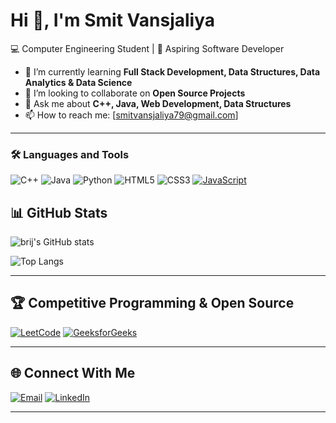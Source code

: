 # Hi 👋, I'm Smit Vansjaliya  
💻 Computer Engineering Student | 🚀 Aspiring Software Developer  

- 🌱 I’m currently learning **Full Stack Development, Data Structures, Data Analytics & Data Science**  
- 👯 I’m looking to collaborate on **Open Source Projects**  
- 💬 Ask me about **C++, Java, Web Development, Data Structures**  
- 📫 How to reach me: [smitvansjaliya79@gmail.com] 

---


### 🛠️ Languages and Tools
![C++](https://img.shields.io/badge/-C++-00599C?logo=c%2B%2B&logoColor=white)
![Java](https://img.shields.io/badge/-Java-007396?logo=java&logoColor=white)
![Python](https://img.shields.io/badge/-Python-3776AB?logo=python&logoColor=white)
![HTML5](https://img.shields.io/badge/-HTML5-E34F26?logo=html5&logoColor=white)
![CSS3](https://img.shields.io/badge/-CSS3-1572B6?logo=css3&logoColor=white)
[![JavaScript](https://img.shields.io/badge/-JavaScript-F7DF1E?logo=javascript&logoColor=black)](https://github.com/Smit79/Java-Script)


## 📊 GitHub Stats
![brij's GitHub stats](https://github-readme-stats.vercel.app/api?username=Smit79&show_icons=true&theme=tokyonight)  

![Top Langs](https://github-readme-stats.vercel.app/api/top-langs/?username=Smit79&layout=compact&theme=tokyonight)

---

## 🏆 Competitive Programming & Open Source
[![LeetCode](https://img.shields.io/badge/LeetCode-FFA116?style=flat&logo=leetcode&logoColor=black)](https://leetcode.com/Smit280306)
[![GeeksforGeeks](https://img.shields.io/badge/GeeksforGeeks-0F9D58?style=for-the-badge&logo=geeksforgeeks&logoColor=white)](https://www.geeksforgeeks.org/user/smitvansjzamz/)  

---

## 🌐 Connect With Me
[![Email](https://img.shields.io/badge/Email-D14836?style=flat&logo=gmail&logoColor=white)](mailto:smitvansjalita79@gmail.com)
[![LinkedIn](https://img.shields.io/badge/LinkedIn-0A66C2?style=flat&logo=linkedin&logoColor=white)](https://www.linkedin.com/in/smit-vansjaliya-b9999a372?utm_source=share&utm_campaign=share_via&utm_content=profile&utm_medium=android_app) 

---
